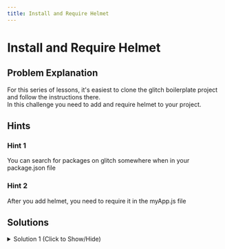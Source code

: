 ```yaml
---
title: Install and Require Helmet
---
```

# Install and Require Helmet

## Problem Explanation
For this series of lessons, it's easiest to clone the glitch boilerplate project and follow the instructions there.  
In this challenge you need to add and require helmet to your project.

## Hints

### Hint 1

You can search for packages on glitch somewhere when in your package.json file

### Hint 2
After you add helmet, you need to require it in the myApp.js file

## Solutions
<details><summary>Solution 1 (Click to Show/Hide)</summary>


- In the `package.json` file, click the `add package` button, search for `helmet`, and click it to add it to your project.
- Then, go in to the `myApp.js` file and require it by adding `const helmet = require('helmet');` near the top of the file.

**Note:** Be sure to submit the link to the **live demo** of your project.

</details>